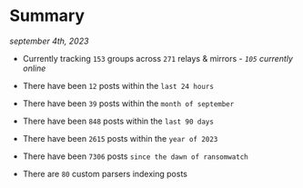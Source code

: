 
# Summary
_september 4th, 2023_

- Currently tracking `153` groups across `271` relays & mirrors - _`105` currently online_

- There have been `12` posts within the `last 24 hours`

- There have been `39` posts within the `month of september`

- There have been `848` posts within the `last 90 days`

- There have been `2615` posts within the `year of 2023`

- There have been `7306` posts `since the dawn of ransomwatch`

- There are `80` custom parsers indexing posts
